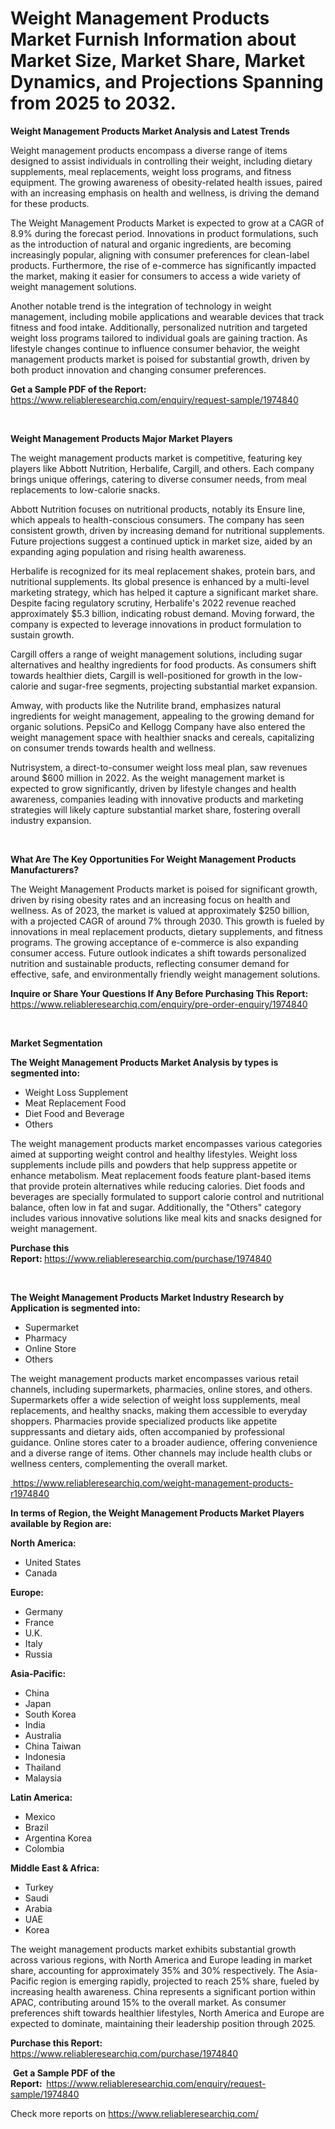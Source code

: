 <p><h1>Weight Management Products Market Furnish Information about Market Size, Market Share, Market Dynamics, and Projections Spanning from 2025 to 2032.</h1></p><p><strong>Weight Management Products Market Analysis and Latest Trends</strong></p>
<p><p>Weight management products encompass a diverse range of items designed to assist individuals in controlling their weight, including dietary supplements, meal replacements, weight loss programs, and fitness equipment. The growing awareness of obesity-related health issues, paired with an increasing emphasis on health and wellness, is driving the demand for these products. </p><p>The Weight Management Products Market is expected to grow at a CAGR of 8.9% during the forecast period. Innovations in product formulations, such as the introduction of natural and organic ingredients, are becoming increasingly popular, aligning with consumer preferences for clean-label products. Furthermore, the rise of e-commerce has significantly impacted the market, making it easier for consumers to access a wide variety of weight management solutions.</p><p>Another notable trend is the integration of technology in weight management, including mobile applications and wearable devices that track fitness and food intake. Additionally, personalized nutrition and targeted weight loss programs tailored to individual goals are gaining traction. As lifestyle changes continue to influence consumer behavior, the weight management products market is poised for substantial growth, driven by both product innovation and changing consumer preferences.</p></p>
<p><strong>Get a Sample PDF of the Report:&nbsp;</strong> <a href="https://www.reliableresearchiq.com/enquiry/request-sample/1974840?utm_campaign=3200&utm_medium=2&utm_source=Github&utm_content=ia&utm_term=05042025&utm_id=weight-management-products">https://www.reliableresearchiq.com/enquiry/request-sample/1974840</a></p>
<p>&nbsp;</p>
<p><strong>Weight Management Products Major Market Players</strong></p>
<p><p>The weight management products market is competitive, featuring key players like Abbott Nutrition, Herbalife, Cargill, and others. Each company brings unique offerings, catering to diverse consumer needs, from meal replacements to low-calorie snacks.</p><p>Abbott Nutrition focuses on nutritional products, notably its Ensure line, which appeals to health-conscious consumers. The company has seen consistent growth, driven by increasing demand for nutritional supplements. Future projections suggest a continued uptick in market size, aided by an expanding aging population and rising health awareness.</p><p>Herbalife is recognized for its meal replacement shakes, protein bars, and nutritional supplements. Its global presence is enhanced by a multi-level marketing strategy, which has helped it capture a significant market share. Despite facing regulatory scrutiny, Herbalife's 2022 revenue reached approximately $5.3 billion, indicating robust demand. Moving forward, the company is expected to leverage innovations in product formulation to sustain growth.</p><p>Cargill offers a range of weight management solutions, including sugar alternatives and healthy ingredients for food products. As consumers shift towards healthier diets, Cargill is well-positioned for growth in the low-calorie and sugar-free segments, projecting substantial market expansion.</p><p>Amway, with products like the Nutrilite brand, emphasizes natural ingredients for weight management, appealing to the growing demand for organic solutions. PepsiCo and Kellogg Company have also entered the weight management space with healthier snacks and cereals, capitalizing on consumer trends towards health and wellness.</p><p>Nutrisystem, a direct-to-consumer weight loss meal plan, saw revenues around $600 million in 2022. As the weight management market is expected to grow significantly, driven by lifestyle changes and health awareness, companies leading with innovative products and marketing strategies will likely capture substantial market share, fostering overall industry expansion.</p></p>
<p>&nbsp;</p>
<p><strong>What Are The Key Opportunities For Weight Management Products Manufacturers?</strong></p>
<p><p>The Weight Management Products market is poised for significant growth, driven by rising obesity rates and an increasing focus on health and wellness. As of 2023, the market is valued at approximately $250 billion, with a projected CAGR of around 7% through 2030. This growth is fueled by innovations in meal replacement products, dietary supplements, and fitness programs. The growing acceptance of e-commerce is also expanding consumer access. Future outlook indicates a shift towards personalized nutrition and sustainable products, reflecting consumer demand for effective, safe, and environmentally friendly weight management solutions.</p></p>
<p><strong>Inquire or Share Your Questions If Any Before Purchasing This Report:</strong> <a href="https://www.reliableresearchiq.com/enquiry/pre-order-enquiry/1974840?utm_campaign=3200&utm_medium=2&utm_source=Github&utm_content=ia&utm_term=05042025&utm_id=weight-management-products">https://www.reliableresearchiq.com/enquiry/pre-order-enquiry/1974840</a></p>
<p>&nbsp;</p>
<p><strong>Market Segmentation</strong></p>
<p><strong>The Weight Management Products Market Analysis by types is segmented into:</strong></p>
<p><ul><li>Weight Loss Supplement</li><li>Meat Replacement Food</li><li>Diet Food and Beverage</li><li>Others</li></ul></p>
<p><p>The weight management products market encompasses various categories aimed at supporting weight control and healthy lifestyles. Weight loss supplements include pills and powders that help suppress appetite or enhance metabolism. Meat replacement foods feature plant-based items that provide protein alternatives while reducing calories. Diet foods and beverages are specially formulated to support calorie control and nutritional balance, often low in fat and sugar. Additionally, the "Others" category includes various innovative solutions like meal kits and snacks designed for weight management.</p></p>
<p><strong>Purchase this Report:&nbsp;</strong><a href="https://www.reliableresearchiq.com/purchase/1974840?utm_campaign=3200&utm_medium=2&utm_source=Github&utm_content=ia&utm_term=05042025&utm_id=weight-management-products">https://www.reliableresearchiq.com/purchase/1974840</a></p>
<p>&nbsp;</p>
<p><strong>The Weight Management Products Market Industry Research by Application is segmented into:</strong></p>
<p><ul><li>Supermarket</li><li>Pharmacy</li><li>Online Store</li><li>Others</li></ul></p>
<p><p>The weight management products market encompasses various retail channels, including supermarkets, pharmacies, online stores, and others. Supermarkets offer a wide selection of weight loss supplements, meal replacements, and healthy snacks, making them accessible to everyday shoppers. Pharmacies provide specialized products like appetite suppressants and dietary aids, often accompanied by professional guidance. Online stores cater to a broader audience, offering convenience and a diverse range of items. Other channels may include health clubs or wellness centers, complementing the overall market.</p></p>
<p><a href="https://www.reliableresearchiq.com/weight-management-products-r1974840?utm_campaign=3200&utm_medium=2&utm_source=Github&utm_content=ia&utm_term=05042025&utm_id=weight-management-products">&nbsp;https://www.reliableresearchiq.com/weight-management-products-r1974840</a></p>
<p><strong>In terms of Region, the Weight Management Products Market Players available by Region are:</strong></p>
<p>
    <p> <strong> North America: </strong>
        <ul>
            <li>United States</li>
            <li>Canada</li>
        </ul>
        </p> 
    <p> <strong> Europe: </strong>
        <ul>
            <li>Germany</li>
            <li>France</li>
            <li>U.K.</li>
            <li>Italy</li>
            <li>Russia</li>
        </ul>
        </p> 
    <p> <strong> Asia-Pacific: </strong>
        <ul>
            <li>China</li>
            <li>Japan</li>
            <li>South Korea</li>
            <li>India</li>
            <li>Australia</li>
            <li>China Taiwan</li>
            <li>Indonesia</li>
            <li>Thailand</li>
            <li>Malaysia</li>
        </ul>
        </p> 
    <p> <strong> Latin America: </strong>
        <ul>
            <li>Mexico</li>
            <li>Brazil</li>
            <li>Argentina Korea</li>
            <li>Colombia</li>
        </ul>
        </p> 
    <p> <strong> Middle East & Africa: </strong>
        <ul>
            <li>Turkey</li>
            <li>Saudi</li>
            <li>Arabia</li>
            <li>UAE</li>
            <li>Korea</li>
        </ul>
    </p>
    </p>
<p><p>The weight management products market exhibits substantial growth across various regions, with North America and Europe leading in market share, accounting for approximately 35% and 30% respectively. The Asia-Pacific region is emerging rapidly, projected to reach 25% share, fueled by increasing health awareness. China represents a significant portion within APAC, contributing around 15% to the overall market. As consumer preferences shift towards healthier lifestyles, North America and Europe are expected to dominate, maintaining their leadership position through 2025.</p></p>
<p><strong>Purchase this Report: </strong><a href="https://www.reliableresearchiq.com/purchase/1974840?utm_campaign=3200&utm_medium=2&utm_source=Github&utm_content=ia&utm_term=05042025&utm_id=weight-management-products">https://www.reliableresearchiq.com/purchase/1974840</a></p>
<p>&nbsp;<strong>Get a Sample PDF of the Report:&nbsp;&nbsp;</strong><a href="https://www.reliableresearchiq.com/enquiry/request-sample/1974840?utm_campaign=3200&utm_medium=2&utm_source=Github&utm_content=ia&utm_term=05042025&utm_id=weight-management-products">https://www.reliableresearchiq.com/enquiry/request-sample/1974840</a></p>
<p><strong></strong></p>
<p>Check more reports on <a href="https://www.reliableresearchiq.com/?utm_campaign=3200&utm_medium=2&utm_source=Github&utm_content=ia&utm_term=05042025&utm_id=weight-management-products">https://www.reliableresearchiq.com/</a></p>